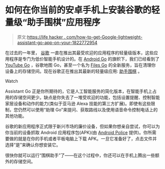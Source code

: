 # 如何在你当前的安卓手机上安装谷歌的轻量级“助手围棋”应用程序

> 原文:[https://life hacker . com/how-to-get-Google-lightweight-assistant-go-app-on-your-1822772954](https://lifehacker.com/how-to-get-googles-lightweight-assistant-go-app-on-your-1822772954)

在过去的一年里， [谷歌](https://lifehacker.com/soon-you-wont-have-to-say-hey-google-to-launch-google-a-1822563826) 一直在推出其最受欢迎的应用程序的轻量级版本，这些应用程序是专门为低价智能手机设计的。在 [Android Go](https://android-developers.googleblog.com/2017/05/whats-new-in-android-o-developer.html) 的旗帜下，我们已经看到了 [YouTube Go](https://lifehacker.com/youtube-go-downloads-videos-for-offline-viewing-saves-1792212046) ，谷歌地图 Go，甚至一个名为 [Files Go](https://lifehacker.com/how-to-use-files-go-googles-new-airdrop-style-file-sha-1820297858) 的全新服务，旨在清理你设备上的存储空间。现在谷歌正在推出其最新的轻量级应用: [助手围棋](https://play.google.com/store/apps/details?id=com.google.android.apps.assistant) 。

Watch

Assistant Go 正是你所期待的，它是人工智能服务的简化版本，在智能手机上占用的存储空间更少。缺点是你失去了一堆受欢迎的功能，包括设置提醒、控制智能家居设备和动作的能力(类似于亚马逊 Alexa 技能的第三方扩展)。即使有这些限制，您仍然可以使用“助理 Go”来提问、获取路线以及使用语音命令控制电话上的其他功能。

谷歌的新应用程序正式限于新兴市场的廉价设备，但如果你想亲自尝试，你可以为你当前的设备抓取 Android 应用程序包(APK)(由 [Android Police](http://www.androidpolice.com/2018/02/06/google-releases-assistant-go-app-play-store/) 提供)。你所需要做的就是在你的手机或者平板电脑上下载 APK。一旦它准备好了，点击文件并选择“是”来确认你想安装它。

很快你就可以运行“围棋助手”了——在这个过程中，你还可以在手机上腾出一些额外的存储空间。